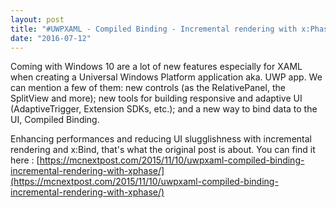 ```yaml
---
layout: post
title: "#UWPXAML - Compiled Binding - Incremental rendering with x:Phase"
date: "2016-07-12"
---
```


Coming with Windows 10 are a lot of new features especially for XAML when creating a Universal Windows Platform application aka. UWP app. We can mention a few of them: new controls (as the RelativePanel, the SplitView and more); new tools for building responsive and adaptive UI (AdaptiveTrigger, Extension SDKs, etc.); and a new way to bind data to the UI, Compiled Binding.

Enhancing performances and reducing UI slugglishness with incremental rendering and x:Bind, that's what the original post is about. You can find it here : [https://mcnextpost.com/2015/11/10/uwpxaml-compiled-binding-incremental-rendering-with-xphase/](https://mcnextpost.com/2015/11/10/uwpxaml-compiled-binding-incremental-rendering-with-xphase/)
